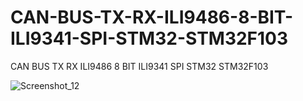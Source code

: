 # CAN-BUS-TX-RX-ILI9486-8-BIT-ILI9341-SPI-STM32-STM32F103
CAN BUS TX RX ILI9486 8 BIT ILI9341 SPI STM32 STM32F103

![Screenshot_12](https://github.com/offpic/CAN-BUS-TX-RX-ILI9486-8-BIT-ILI9341-SPI-STM32-STM32F103/assets/31142397/8fc15c7e-8f37-4774-9698-4f79191ed0fc)
